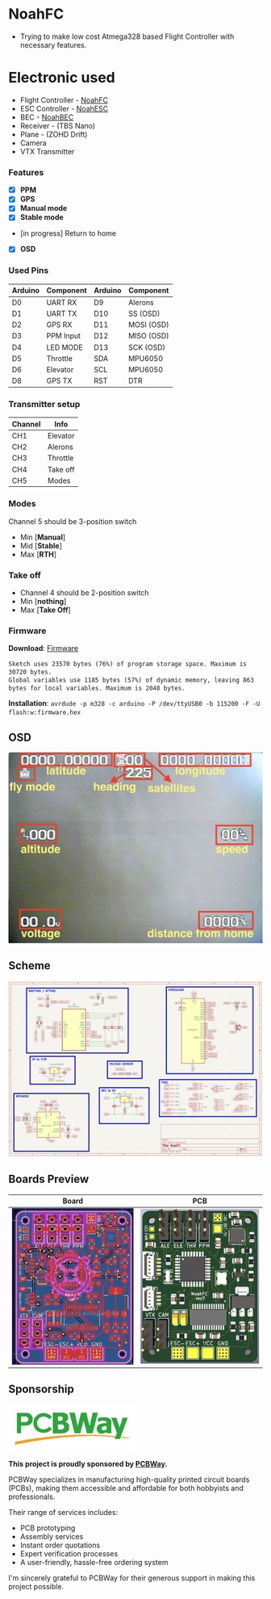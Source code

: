 # NoahFC
- Trying to make low cost Atmega328 based Flight Controller with necessary features.

# Electronic used
- Flight Controller - [NoahFC](https://github.com/zosko/NoahFC)
- ESC Controller - [NoahESC](https://github.com/zosko/NoahESC)
- BEC - [NoahBEC](https://github.com/zosko/NoahBEC)
- Receiver - (TBS Nano)
- Plane - (ZOHD Drift)
- Camera
- VTX Transmitter

### Features
- [X] **PPM**
- [X] **GPS**
- [X] **Manual mode**
- [X] **Stable mode**
- [in progress] Return to home
- [X] **OSD**

### Used Pins
Arduino | Component | Arduino | Component
--------|----------|---------|---------
D0| UART RX| D9| Alerons
D1| UART TX| D10 | SS (OSD)
D2| GPS RX | D11 | MOSI (OSD)
D3| PPM Input | D12 | MISO (OSD)
D4| LED MODE | D13 | SCK (OSD)
D5| Throttle | SDA | MPU6050
D6| Elevator | SCL | MPU6050
D8| GPS TX | RST | DTR

### Transmitter setup
Channel | Info
-----|-----
CH1 | Elevator
CH2 | Alerons
CH3 | Throttle
CH4 | Take off
CH5 | Modes

### Modes
Channel 5 should be 3-position switch
- Min [**Manual**]
- Mid [**Stable**]
- Max [**RTH**]

### Take off
- Channel 4 should be 2-position switch
- Min [**nothing**]
- Max [**Take Off**]

### Firmware
**Download**: [Firmware](firmware.hex)
```
Sketch uses 23570 bytes (76%) of program storage space. Maximum is 30720 bytes.
Global variables use 1185 bytes (57%) of dynamic memory, leaving 863 bytes for local variables. Maximum is 2048 bytes.
```
**Installation**:
`avrdude -p m328 -c arduino -P /dev/ttyUSB0 -b 115200 -F -U flash:w:firmware.hex`

## OSD
![OSD](images/osd.jpg)

## Scheme
![Scheme](images/scheme.png)

## Boards Preview
Board|PCB
---------|---------
<img src="images/board.png" alt="Board" width="500"/>|<img src="images/pcb.png" alt="View 1" width="500"/>

## Sponsorship

![PCBWay_logo](images/pcbway_logo.png)

**This project is proudly sponsored by [PCBWay](https://pcbway.com).**

PCBWay specializes in manufacturing high-quality printed circuit boards (PCBs), making them accessible and affordable for both hobbyists and professionals.

Their range of services includes:

- PCB prototyping
- Assembly services
- Instant order quotations
- Expert verification processes
- A user-friendly, hassle-free ordering system

I'm sincerely grateful to PCBWay for their generous support in making this project possible.
